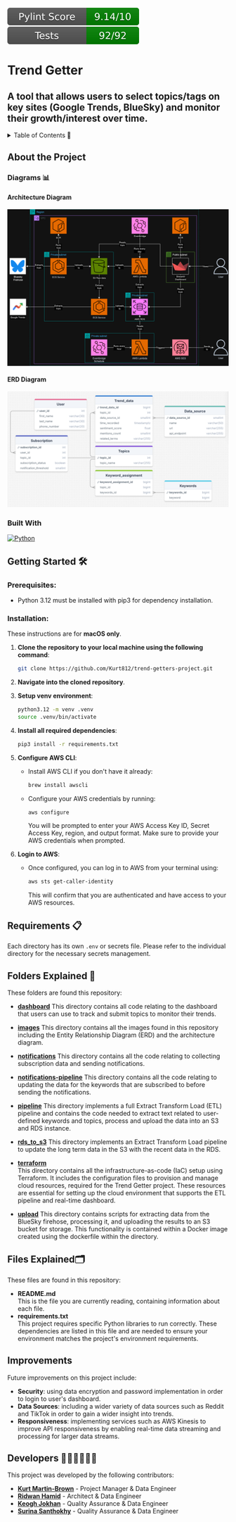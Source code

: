 ![Pylint Score](.github/badges/pylint.svg) 
![Passing Tests](.github/badges/test.svg)

# Trend Getter
## A tool that allows users to select topics/tags on key sites (Google Trends, BlueSky) and monitor their growth/interest over time.

<details>
  <summary>Table of Contents 📝</summary>
  <ol>
    <li>
      <a href="#about-the-project">About The Project</a>
      <ul>
        <li><a href="#diagrams-">Diagrams</a></li>
        <li><a href="#built-with">Built With</a></li>
      </ul>
    </li>
    <li>
      <a href="getting-started-">Getting Started</a>
      <ul>
        <li><a href="#prerequisites">Prerequisites</a></li>
        <li><a href="#installation">Installation</a></li>
      </ul>
    </li>
    <li>
      <a href="#requirements-">Requirements</a>
    </li>
    <li>
      <a href="#folders-explained-">Folders Explained</a>
    </li>
    <li>
      <a href="files-explained">Files Explained</a>
    </li>
    <li>
      <a href="Improvements">Improvements</a>
    </li>
    <li>
      <a href="#developers-">Developers</a>
    </li>
  </ol>
</details>

## About the Project


### Diagrams 📊

#### Architecture Diagram

![Architecture Diagram](/images/trendgineers.drawio.png)

#### ERD Diagram

![ERD Diagram](/images/ERD-diagram.png)


### Built With
 [![Python][Python.com]][Python-url]


## Getting Started 🛠️

### Prerequisites:
- Python 3.12 must be installed with pip3 for dependency installation.  

### Installation:
These instructions are for **macOS only**.

1. **Clone the repository to your local machine using the following command**:
    ```sh
    git clone https://github.com/Kurt812/trend-getters-project.git
    ```
2. **Navigate into the cloned repository**.
3. **Setup venv environment**:
    ```zsh
    python3.12 -m venv .venv
    source .venv/bin/activate
    ```
4. **Install all required dependencies**:
    ```sh
    pip3 install -r requirements.txt
    ```
5. **Configure AWS CLI**:
    - Install AWS CLI if you don't have it already:
        ```sh
        brew install awscli
        ```
    - Configure your AWS credentials by running:
        ```sh
        aws configure
        ```
      You will be prompted to enter your AWS Access Key ID, Secret Access Key, region, and output format. Make sure to provide your AWS credentials when prompted.

7. **Login to AWS**:
    - Once configured, you can log in to AWS from your terminal using:
        ```sh
        aws sts get-caller-identity
        ```
      This will confirm that you are authenticated and have access to your AWS resources.

## Requirements 📋
Each directory has its own `.env` or secrets file. Please refer to the individual directory for the necessary secrets management.

   
## Folders Explained 📁
These folders are found this repository:    

- **[dashboard](https://github.com/Kurt812/trend-getters-project/tree/main/dashboard)** 
This directory contains all code relating to the dashboard that users can use to track and submit topics to monitor their trends.

- **[images](https://github.com/Kurt812/trend-getters-project/tree/main/images)**
This directory contains all the images found in this repository including the Entity Relationship Diagram (ERD) and the architecture diagram.

- **[notifications](https://github.com/Kurt812/trend-getters-project/tree/main/notifications)**
This directory contains all the code relating to collecting subscription data and sending notifications.

- **[notifications-pipeline](https://github.com/Kurt812/trend-getters-project/tree/main/notifications-pipeline)**
This directory contains all the code relating to updating the data for the keywords that are subscribed to before sending the notifications.
   
- **[pipeline](https://github.com/Kurt812/trend-getters-project/tree/main/pipeline)**
This directory implements a full Extract Transform Load (ETL) pipeline and contains the code needed to extract text related to user-defined keywords and topics, process and upload the data into an S3 and RDS instance.

- **[rds_to_s3](https://github.com/Kurt812/trend-getters-project/tree/main/rds_to_s3)**
This directory implements an Extract Transform Load pipeline to update the long term data in the S3 with the recent data in the RDS.

- **[terraform](https://github.com/Kurt812/trend-getters-project/tree/main/terraform)**  
This directory contains all the infrastructure-as-code (IaC) setup using Terraform. It includes the configuration files to provision and manage cloud resources, required for the Trend Getter project. These resources are essential for setting up the cloud environment that supports the ETL pipeline and real-time dashboard.
  
- **[upload](https://github.com/Kurt812/trend-getters-project/tree/main/upload)**
This directory contains scripts for extracting data from the BlueSky firehose, processing it, and uploading the results to an S3 bucket for storage. This functionality is contained within a Docker image created using the dockerfile within the directory.

## Files Explained🗂️
These files are found in this repository:
- **README.md**  
  This is the file you are currently reading, containing information about each file.   
- **requirements.txt**  
  This project requires specific Python libraries to run correctly. These dependencies are listed in this file and are needed to ensure your environment matches the project's environment requirements.


[Python.com]: https://img.shields.io/badge/python-3670A0?style=for-the-badge&logo=python&logoColor=ffdd54
[Python-url]: https://www.python.org/


## Improvements
Future improvements on this project include:
- **Security**: using data encryption and password implementation in order to login to user's dashboard.
- **Data Sources**: including a wider variety of data sources such as Reddit and TikTok in order to gain a wider insight into trends.
- **Responsiveness**: implementing services such as AWS Kinesis to improve API responsiveness by enabling real-time data streaming and processing for larger data streams.

## Developers 👨🏽‍💻👩🏽‍💻
This project was developed by the following contributors:

- **[Kurt Martin-Brown](https://github.com/Kurt812)** - Project Manager & Data Engineer
- **[Ridwan Hamid](https://github.com/RidwanHamid501)** - Architect & Data Engineer
- **[Keogh Jokhan](https://github.com/keoghrmj)** - Quality Assurance & Data Engineer
- **[Surina Santhokhy](https://github.com/SurinaCS)** - Quality Assurance & Data Engineer
